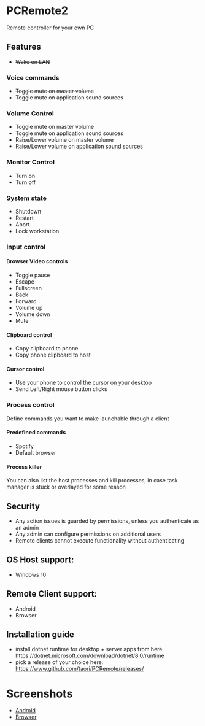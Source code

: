# PCRemote2
Remote controller for your own PC

## Features
  - ~~Wake on LAN~~
  
### Voice commands
  - ~~Toggle mute on master volume~~
  - ~~Toggle mute on application sound sources~~

### Volume Control 
  - Toggle mute on master volume
  - Toggle mute on application sound sources
  - Raise/Lower volume on master volume
  - Raise/Lower volume on application sound sources

### Monitor Control
  - Turn on
  - Turn off

### System state
  - Shutdown
  - Restart
  - Abort
  - Lock workstation

### Input control

#### Browser Video controls
  - Toggle pause
  - Escape
  - Fullscreen
  - Back
  - Forward
  - Volume up
  - Volume down
  - Mute

#### Clipboard control
- Copy clipboard to phone
- Copy phone clipboard to host

#### Cursor control
- Use your phone to control the cursor on your desktop
- Send Left/Right mouse button clicks

### Process control
Define commands you want to make launchable through a client

#### Predefined commands
- Spotify
- Default browser

#### Process killer

You can also list the host processes and kill processes, in case task manager is stuck or overlayed for some reason

## Security
- Any action issues is guarded by permissions, unless you authenticate as an admin
- Any admin can configure permissions on additional users
- Remote clients cannot execute functionality without authenticating

## OS Host support:
- Windows 10

## Remote Client support:
- Android
- Browser

## Installation guide
- install dotnet runtime for desktop + server apps from here https://dotnet.microsoft.com/download/dotnet/8.0/runtime
- pick a release of your choice here: https://www.github.com/taori/PCRemote/releases/

# Screenshots

- [Android](SCREENSHOTS-ANDROID.MD)
- [Browser](SCREENSHOTS-SERVER.MD)
